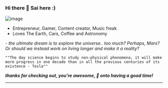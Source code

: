 ### Hi there 👋 Sai here :)

![image](https://github.com/saimj7/saimj7/blob/master/ns.gif)

- Entrepreneur, Gamer, Content creator, Music freak
- Loves The Earth, Cars, Coffee and Astronomy

_- the ultimate dream is to explore the universe.. too much? Perhaps, Mars? Or should we instead work on living longer and make it a reality?_

```
""The day science begins to study non-physical phenomena, it will make more progress in one decade than in all the previous centuries of its existence - Tesla""
```

***thanks for checking out, you're awesome, :beers: onto having a good time!***

---
